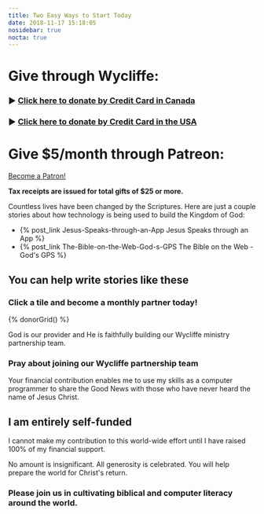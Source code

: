 ```yaml
---
title: Two Easy Ways to Start Today 
date: 2018-11-17 15:18:05
nosidebar: true
nocta: true
---
```


# Give through Wycliffe:

### &#9654; [Click here to donate by Credit Card in Canada](https://www.wycliffe.ca/projects/dan-bidulock/)

### &#9654; [Click here to donate by Credit Card in the USA](https://www.wycliffe.org/partner/give-to-the-ministry-of-my-wycliffe-missionary)

# Give $5/month through Patreon:

<a href="https://www.patreon.com/bePatron?u=16503382" data-patreon-widget-type="become-patron-button">Become a Patron!</a><script async src="https://c6.patreon.com/becomePatronButton.bundle.js"></script>

**Tax receipts are issued for total gifts of $25 or more.**

Countless lives have been changed by the Scriptures. Here are just a couple
stories about how technology is being used to build the Kingdom of God:

- {% post_link Jesus-Speaks-through-an-App Jesus Speaks through an App %}
- {% post_link The-Bible-on-the-Web-God-s-GPS The Bible on the Web - God's GPS %}

## You can help write stories like these

### Click a tile and become a monthly partner today!

{% donorGrid() %}

God is our provider and He is faithfully building our Wycliffe ministry
partnership team.

### Pray about joining our Wycliffe partnership team

Your financial contribution enables me to use my skills as a computer
programmer to share the Good News with those who have never heard the name
of Jesus Christ.

## I am entirely self-funded

I cannot make my contribution to this world-wide effort until I have raised
100% of my financial support.

No amount is insignificant. All generosity is celebrated. You will help 
prepare the world for Christ's return. 

### Please join us in cultivating biblical and computer literacy around the world.


